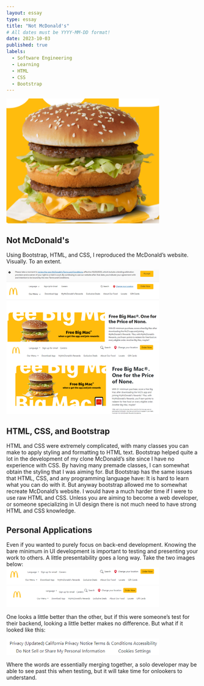 ```yaml
---
layout: essay
type: essay
title: "Not McDonald's"
# All dates must be YYYY-MM-DD format!
date: 2023-10-03
published: true
labels:
  - Software Engineering
  - Learning
  - HTML
  - CSS
  - Bootstrap
---
```


<img width="400px" class="rounded float-start pe-4" src="../img/not-mcdonalds/TheMac.png">

## Not McDonald's

Using Bootstrap, HTML, and CSS, I reproduced the McDonald’s website. Visually. To an extent.
<div>
<img width="400px" class="rounded float-start pe-4" src="../img/not-mcdonalds/McDonalds.png">
</div>
<div>
<img width="400px" class="rounded float-start pe-4" src="../img/not-mcdonalds/MacDonalds.png">
</div>

## HTML, CSS, and Bootstrap
HTML and CSS were extremely complicated, with many classes you can make to apply styling and formatting to HTML text. Bootstrap helped quite a lot in the development of my clone McDonald’s site since I have no experience with CSS. By having many premade classes, I can somewhat obtain the styling that I was aiming for. But Bootstrap has the same issues that HTML, CSS, and any programming language have: It is hard to learn what you can do with it. But anyway bootstrap allowed me to somewhat recreate McDonald’s website. I would have a much harder time if I were to use raw HTML and CSS. Unless you are aiming to become a web developer, or someone specializing in UI design there is not much need to have strong HTML and CSS knowledge.

## Personal Applications
<div>
Even if you wanted to purely focus on back-end development. Knowing the bare minimum in UI development is important to testing and presenting your work to others. A little presentability goes a long way. 
Take the two images below:
<div>
<img width="400px" class="rounded float-start pe-4" src="../img/not-mcdonalds/MacDonalds_Topbar.png">
</div>
<div>
<img width="400px" class="rounded float-start pe-4" src="../img/not-mcdonalds/MacDonaldsExample_Scrunch.png">
</div>

One looks a little better than the other, but if this were someone’s test for their backend, looking a little better makes no difference. 
But what if it looked like this:

<img width="400px" class="rounded float-start pe-4" src="../img/not-mcdonalds/MacDonaldsExample_OneWord.png">

Where the words are essentially merging together, a solo developer may be able to see past this when testing, but it will take time for onlookers to understand.
</div>